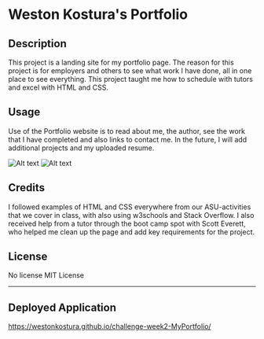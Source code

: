 # Weston Kostura's Portfolio

## Description

This project is a landing site for my portfolio page. The reason for this project is for employers and others to see what work I have done, all in one place to see everything. This project taught me how to schedule with tutors and excel with HTML and CSS.



## Usage

Use of the Portfolio website is to read about me, the author, see the work that I have completed and also links to contact me. In the future, I will add additional projects and my uploaded resume.

![Alt text](/challenge-week2/Assets/Screenshot1.png)
![Alt text](/challenge-week2/Assets/Screenshot2.png)


## Credits

I followed examples of HTML and CSS everywhere from our ASU-activities that we cover in class, with also using w3schools and Stack Overflow. 
I also received help from a tutor through the boot camp spot with Scott Everett, who helped me clean up the page and add key requirements for the project.

## License

No license
MIT License

---
## Deployed Application

https://westonkostura.github.io/challenge-week2-MyPortfolio/
